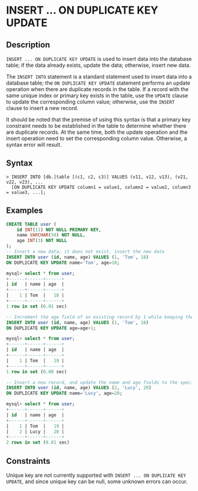 # **INSERT ... ON DUPLICATE KEY UPDATE**

## **Description**

`INSERT ... ON DUPLICATE KEY UPDATE` is used to insert data into the database table; if the data already exists, update the data; otherwise, insert new data.

The `INSERT INTO` statement is a standard statement used to insert data into a database table; the `ON DUPLICATE KEY UPDATE` statement performs an update operation when there are duplicate records in the table. If a record with the same unique index or primary key exists in the table, use the `UPDATE` clause to update the corresponding column value; otherwise, use the `INSERT` clause to insert a new record.

It should be noted that the premise of using this syntax is that a primary key constraint needs to be established in the table to determine whether there are duplicate records. At the same time, both the update operation and the insert operation need to set the corresponding column value. Otherwise, a syntax error will result.

## **Syntax**

```
> INSERT INTO [db.]table [(c1, c2, c3)] VALUES (v11, v12, v13), (v21, v22, v23), ...
  [ON DUPLICATE KEY UPDATE column1 = value1, column2 = value2, column3 = value3, ...];
```

## **Examples**

```sql
CREATE TABLE user (
    id INT(11) NOT NULL PRIMARY KEY,
    name VARCHAR(50) NOT NULL,
    age INT(3) NOT NULL
);
-- Insert a new data; it does not exist, insert the new data
INSERT INTO user (id, name, age) VALUES (1, 'Tom', 18)
ON DUPLICATE KEY UPDATE name='Tom', age=18;

mysql> select * from user;
+------+------+------+
| id   | name | age  |
+------+------+------+
|    1 | Tom  |   18 |
+------+------+------+
1 row in set (0.01 sec)

-- Increment the age field of an existing record by 1 while keeping the name field unchanged
INSERT INTO user (id, name, age) VALUES (1, 'Tom', 18)
ON DUPLICATE KEY UPDATE age=age+1;

mysql> select * from user;
+------+------+------+
| id   | name | age  |
+------+------+------+
|    1 | Tom  |   19 |
+------+------+------+
1 row in set (0.00 sec)

-- Insert a new record, and update the name and age fields to the specified values
INSERT INTO user (id, name, age) VALUES (2, 'Lucy', 20)
ON DUPLICATE KEY UPDATE name='Lucy', age=20;

mysql> select * from user;
+------+------+------+
| id   | name | age  |
+------+------+------+
|    1 | Tom  |   19 |
|    2 | Lucy |   20 |
+------+------+------+
2 rows in set (0.01 sec)
```

## **Constraints**

Unique key are not currently supported with `INSERT ... ON DUPLICATE KEY UPDATE`, and since unique key can be null, some unknown errors can occur.
